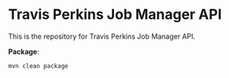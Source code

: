 # Travis Perkins Job Manager API

This is the repository for Travis Perkins Job Manager API.

**Package**:
```
mvn clean package
```